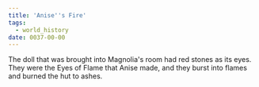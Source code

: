 ```yaml
---
title: 'Anise''s Fire'
tags:
  - world_history
date: 0037-00-00
---
```

The doll that was brought into Magnolia's room had red stones as its eyes. They were the Eyes of Flame that Anise made, and they burst into flames and burned the hut to ashes.
